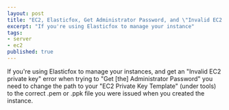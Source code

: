```yaml
---
layout: post
title: "EC2, Elasticfox, Get Administrator Password, and \"Invalid EC2 private key\" errors"
excerpt: "If you're using Elasticfox to manage your instance"
tags: 
- server
- ec2
published: true
---
```


If you're using Elasticfox to manage your instances, and get an "Invalid EC2 private key" error when trying to "Get [the] Administrator Password" you need to change the path to your "EC2 Private Key Template" (under tools) to the correct .pem or .ppk file you were issued when you created the instance.
